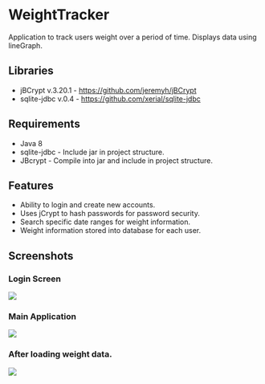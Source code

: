 # WeightTracker
Application to track users weight over a period of time. Displays data using lineGraph.

Libraries
-------
- jBCrypt v.3.20.1 - https://github.com/jeremyh/jBCrypt
- sqlite-jdbc v.0.4 - https://github.com/xerial/sqlite-jdbc

Requirements
-------
- Java 8
- sqlite-jdbc - Include jar in project structure.
- JBcrypt - Compile into jar and include in project structure.

Features
-------
- Ability to login and create new accounts.
- Uses jCrypt to hash passwords for password security. 
- Search specific date ranges for weight information. 
- Weight information stored into database for each user.

Screenshots
-------
### Login Screen
![](https://i.imgur.com/KoG1FPE.png)
### Main Application
![](https://i.imgur.com/3Ri8D3v.png)
### After loading weight data.
![](https://i.imgur.com/8u5QWjw.png)
